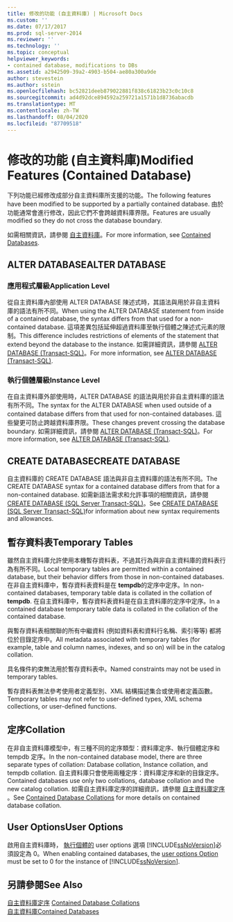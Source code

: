 ```yaml
---
title: 修改的功能 (自主資料庫) | Microsoft Docs
ms.custom: ''
ms.date: 07/17/2017
ms.prod: sql-server-2014
ms.reviewer: ''
ms.technology: ''
ms.topic: conceptual
helpviewer_keywords:
- contained database, modifications to DBs
ms.assetid: a2942509-39a2-4903-b504-ae80a300a9de
author: stevestein
ms.author: sstein
ms.openlocfilehash: bc52821deeb879022881f838c61823b23c0c10c8
ms.sourcegitcommit: ad4d92dce894592a259721a1571b1d8736abacdb
ms.translationtype: MT
ms.contentlocale: zh-TW
ms.lasthandoff: 08/04/2020
ms.locfileid: "87709518"
---
```

# <a name="modified-features-contained-database"></a><span data-ttu-id="8492c-102">修改的功能 (自主資料庫)</span><span class="sxs-lookup"><span data-stu-id="8492c-102">Modified Features (Contained Database)</span></span>
  <span data-ttu-id="8492c-103">下列功能已經修改成部分自主資料庫所支援的功能。</span><span class="sxs-lookup"><span data-stu-id="8492c-103">The following features have been modified to be supported by a partially contained database.</span></span> <span data-ttu-id="8492c-104">由於功能通常會進行修改，因此它們不會跨越資料庫界限。</span><span class="sxs-lookup"><span data-stu-id="8492c-104">Features are usually modified so they do not cross the database boundary.</span></span>  
  
 <span data-ttu-id="8492c-105">如需相關資訊，請參閱 [自主資料庫](contained-databases.md)。</span><span class="sxs-lookup"><span data-stu-id="8492c-105">For more information, see [Contained Databases](contained-databases.md).</span></span>  
  
## <a name="alter-database"></a><span data-ttu-id="8492c-106">ALTER DATABASE</span><span class="sxs-lookup"><span data-stu-id="8492c-106">ALTER DATABASE</span></span>  
  
### <a name="application-level"></a><span data-ttu-id="8492c-107">應用程式層級</span><span class="sxs-lookup"><span data-stu-id="8492c-107">Application Level</span></span>  
 <span data-ttu-id="8492c-108">從自主資料庫內部使用 ALTER DATABASE 陳述式時，其語法與用於非自主資料庫的語法有所不同。</span><span class="sxs-lookup"><span data-stu-id="8492c-108">When using the ALTER DATABASE statement from inside of a contained database, the syntax differs from that used for a non-contained database.</span></span> <span data-ttu-id="8492c-109">這項差異包括延伸超過資料庫至執行個體之陳述式元素的限制。</span><span class="sxs-lookup"><span data-stu-id="8492c-109">This difference includes restrictions of elements of the statement that extend beyond the database to the instance.</span></span> <span data-ttu-id="8492c-110">如需詳細資訊，請參閱 [ALTER DATABASE &#40;Transact-SQL&#41;](/sql/t-sql/statements/alter-database-transact-sql)。</span><span class="sxs-lookup"><span data-stu-id="8492c-110">For more information, see [ALTER DATABASE &#40;Transact-SQL&#41;](/sql/t-sql/statements/alter-database-transact-sql).</span></span>  
  
### <a name="instance-level"></a><span data-ttu-id="8492c-111">執行個體層級</span><span class="sxs-lookup"><span data-stu-id="8492c-111">Instance Level</span></span>  
 <span data-ttu-id="8492c-112">在自主資料庫外部使用時，ALTER DATABASE 的語法與用於非自主資料庫的語法有所不同。</span><span class="sxs-lookup"><span data-stu-id="8492c-112">The syntax for the ALTER DATABASE when used outside of a contained database differs from that used for non-contained databases.</span></span> <span data-ttu-id="8492c-113">這些變更可防止跨越資料庫界限。</span><span class="sxs-lookup"><span data-stu-id="8492c-113">These changes prevent crossing the database boundary.</span></span> <span data-ttu-id="8492c-114">如需詳細資訊，請參閱 [ALTER DATABASE &#40;Transact-SQL&#41;](/sql/t-sql/statements/alter-database-transact-sql)。</span><span class="sxs-lookup"><span data-stu-id="8492c-114">For more information, see [ALTER DATABASE &#40;Transact-SQL&#41;](/sql/t-sql/statements/alter-database-transact-sql).</span></span>  
  
## <a name="create-database"></a><span data-ttu-id="8492c-115">CREATE DATABASE</span><span class="sxs-lookup"><span data-stu-id="8492c-115">CREATE DATABASE</span></span>  
 <span data-ttu-id="8492c-116">自主資料庫的 CREATE DATABASE 語法與非自主資料庫的語法有所不同。</span><span class="sxs-lookup"><span data-stu-id="8492c-116">The CREATE DATABASE syntax for a contained database differs from that for a non-contained database.</span></span> <span data-ttu-id="8492c-117">如需新語法需求和允許事項的相關資訊，請參閱 [CREATE DATABASE &#40;SQL Server Transact-SQL&#41;](/sql/t-sql/statements/create-database-sql-server-transact-sql)。</span><span class="sxs-lookup"><span data-stu-id="8492c-117">See [CREATE DATABASE &#40;SQL Server Transact-SQL&#41;](/sql/t-sql/statements/create-database-sql-server-transact-sql)for information about new syntax requirements and allowances.</span></span>  
  
## <a name="temporary-tables"></a><span data-ttu-id="8492c-118">暫存資料表</span><span class="sxs-lookup"><span data-stu-id="8492c-118">Temporary Tables</span></span>  
 <span data-ttu-id="8492c-119">雖然自主資料庫允許使用本機暫存資料表，不過其行為與非自主資料庫的資料表行為有所不同。</span><span class="sxs-lookup"><span data-stu-id="8492c-119">Local temporary tables are permitted within a contained database, but their behavior differs from those in non-contained databases.</span></span> <span data-ttu-id="8492c-120">在非自主資料庫中，暫存資料表資料是在 **tempdb**的定序中定序。</span><span class="sxs-lookup"><span data-stu-id="8492c-120">In non-contained databases, temporary table data is collated in the collation of **tempdb**.</span></span> <span data-ttu-id="8492c-121">在自主資料庫中，暫存資料表資料是在自主資料庫的定序中定序。</span><span class="sxs-lookup"><span data-stu-id="8492c-121">In a contained database temporary table data is collated in the collation of the contained database.</span></span>  
  
 <span data-ttu-id="8492c-122">與暫存資料表相關聯的所有中繼資料 (例如資料表和資料行名稱、索引等等) 都將位於目錄定序中。</span><span class="sxs-lookup"><span data-stu-id="8492c-122">All metadata associated with temporary tables (for example, table and column names, indexes, and so on) will be in the catalog collation.</span></span>  
  
 <span data-ttu-id="8492c-123">具名條件約束無法用於暫存資料表中。</span><span class="sxs-lookup"><span data-stu-id="8492c-123">Named constraints may not be used in temporary tables.</span></span>  
  
 <span data-ttu-id="8492c-124">暫存資料表無法參考使用者定義型別、XML 結構描述集合或使用者定義函數。</span><span class="sxs-lookup"><span data-stu-id="8492c-124">Temporary tables may not refer to user-defined types, XML schema collections, or user-defined functions.</span></span>  
  
## <a name="collation"></a><span data-ttu-id="8492c-125">定序</span><span class="sxs-lookup"><span data-stu-id="8492c-125">Collation</span></span>  
 <span data-ttu-id="8492c-126">在非自主資料庫模型中，有三種不同的定序類型：資料庫定序、執行個體定序和 tempdb 定序。</span><span class="sxs-lookup"><span data-stu-id="8492c-126">In the non-contained database model, there are three separate types of collation: Database collation, Instance collation, and tempdb collation.</span></span> <span data-ttu-id="8492c-127">自主資料庫只會使用兩種定序：資料庫定序和新的目錄定序。</span><span class="sxs-lookup"><span data-stu-id="8492c-127">Contained databases use only two collations, database collation and the new catalog collation.</span></span> <span data-ttu-id="8492c-128">如需自主資料庫定序的詳細資訊，請參閱 [自主資料庫定序](contained-database-collations.md) 。</span><span class="sxs-lookup"><span data-stu-id="8492c-128">See [Contained Database Collations](contained-database-collations.md) for more details on contained database collation.</span></span>  
  
## <a name="user-options"></a><span data-ttu-id="8492c-129">User Options</span><span class="sxs-lookup"><span data-stu-id="8492c-129">User Options</span></span>  
 <span data-ttu-id="8492c-130">啟用自主資料庫時， [執行個體的](../../database-engine/configure-windows/configure-the-user-options-server-configuration-option.md) user options 選項 [!INCLUDE[ssNoVersion](../../includes/ssnoversion-md.md)]必須設定為 0。</span><span class="sxs-lookup"><span data-stu-id="8492c-130">When enabling contained databases, the [user options Option](../../database-engine/configure-windows/configure-the-user-options-server-configuration-option.md) must be set to 0 for the instance of [!INCLUDE[ssNoVersion](../../includes/ssnoversion-md.md)].</span></span>  
  
## <a name="see-also"></a><span data-ttu-id="8492c-131">另請參閱</span><span class="sxs-lookup"><span data-stu-id="8492c-131">See Also</span></span>  
 <span data-ttu-id="8492c-132">[自主資料庫定序](contained-database-collations.md) </span><span class="sxs-lookup"><span data-stu-id="8492c-132">[Contained Database Collations](contained-database-collations.md) </span></span>  
 [<span data-ttu-id="8492c-133">自主資料庫</span><span class="sxs-lookup"><span data-stu-id="8492c-133">Contained Databases</span></span>](contained-databases.md)  
  
  
